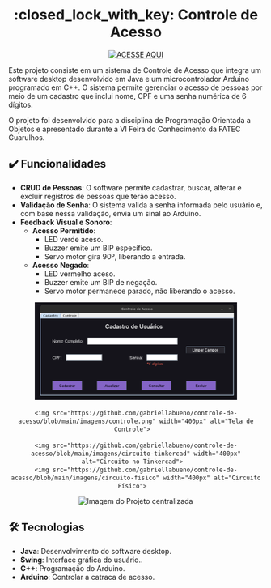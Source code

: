 <h1 align="center"> :closed_lock_with_key: Controle de Acesso </h1>
<div align="center">

[![ACESSE AQUI](https://img.shields.io/badge/ACESSE%20AQUI-black?style=for-the-badge&)](https://www.link-website-projeto.com/)  

</div>

Este projeto consiste em um sistema de Controle de Acesso que integra um software desktop desenvolvido em Java e um microcontrolador Arduino programado em C++. O sistema permite gerenciar o acesso de pessoas por meio de um cadastro que inclui nome, CPF e uma senha numérica de 6 dígitos.

O projeto foi desenvolvido para a disciplina de Programação Orientada a Objetos e apresentado durante a VI Feira do Conhecimento da FATEC Guarulhos.

## ✔️ Funcionalidades

- **CRUD de Pessoas**: O software permite cadastrar, buscar, alterar e excluir registros de pessoas que terão acesso.
- **Validação de Senha**: O sistema valida a senha informada pelo usuário e, com base nessa validação, envia um sinal ao Arduino.
- **Feedback Visual e Sonoro**:
  - **Acesso Permitido**:
    - LED verde aceso.
    - Buzzer emite um BIP específico.
    - Servo motor gira 90º, liberando a entrada.
  - **Acesso Negado**:
    - LED vermelho aceso.
    - Buzzer emite um BIP de negação.
    - Servo motor permanece parado, não liberando o acesso.

<div align="center">
    <img src="https://github.com/gabriellabueno/controle-de-acesso/blob/main/imagens/cadastro.png" width="400px" alt="Tela de Cadastro">  
    
    <img src="https://github.com/gabriellabueno/controle-de-acesso/blob/main/imagens/controle.png" width="400px" alt="Tela de Controle">  
    
    <img src="https://github.com/gabriellabueno/controle-de-acesso/blob/main/imagens/circuito-tinkercad" width="400px" alt="Circuito no Tinkercad">  
    <img src="https://github.com/gabriellabueno/controle-de-acesso/blob/main/imagens/circuito-fisico" width="400px" alt="Circuito Físico">  
</div>

<div align="center">
    <img src="/printscreen.png" width="400px" alt="Imagem do Projeto centralizada">  
</div>

## :hammer_and_wrench: Tecnologias

- **Java**: Desenvolvimento do software desktop.
- **Swing**: Interface gráfica do usuário..
- **C++**: Programação do Arduino.
- **Arduino**: Controlar a catraca de acesso.


